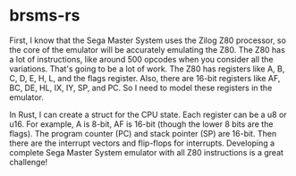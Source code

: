 # brsms-rs

First, I know that the Sega Master System uses the Zilog Z80 processor, so the core of the emulator will be accurately emulating the Z80.
The Z80 has a lot of instructions, like around 500 opcodes when you consider all the variations.
That's going to be a lot of work. The Z80 has registers like A, B, C, D, E, H, L, and the flags register.
Also, there are 16-bit registers like AF, BC, DE, HL, IX, IY, SP, and PC. So I need to model these registers in the emulator.

In Rust, I can create a struct for the CPU state. Each register can be a u8 or u16. For example, A is 8-bit, AF is 16-bit (though the lower 8 bits are the flags).
The program counter (PC) and stack pointer (SP) are 16-bit. Then there are the interrupt vectors and flip-flops for interrupts.
Developing a complete Sega Master System emulator with all Z80 instructions is a great challenge!
